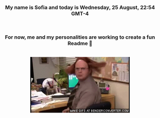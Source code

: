 


<div align="center">
<h3 >My name is Sofia and today is Wednesday, 25 August, 22:54 GMT-4</h3><br>
<h3 >For now, me and my personalities are working to create a fun Readme 👋
</h3><br>
<img src='img/dwight.gif' alt='working...'/>
</div>
